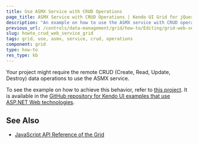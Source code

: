 ```yaml
---
title: Use ASMX Service with CRUD Operations
page_title: ASMX Service with CRUD Operations | Kendo UI Grid for jQuery
description: "An example on how to use the ASMX service with CRUD operations in the Kendo UI Grid for jQuery."
previous_url: /controls/data-management/grid/how-to/Editing/grid-web-service---crud
slug: howto_crud_web_service_grid
tags: grid, use, asmx, service, crud, operations
component: grid
type: how-to
res_type: kb
---
```


Your project might require the remote CRUD (Create, Read, Update, Destroy) data operations to use the ASMX service.

To see the example on how to achieve this behavior, refer to [this project](https://github.com/telerik/kendo-examples-asp-net/tree/master/grid-web-service-crud). It is available in the [GitHub repository for Kendo UI examples that use ASP.NET Web technologies](https://github.com/telerik/kendo-examples-asp-net).

## See Also

* [JavaScript API Reference of the Grid](/api/javascript/ui/grid)
